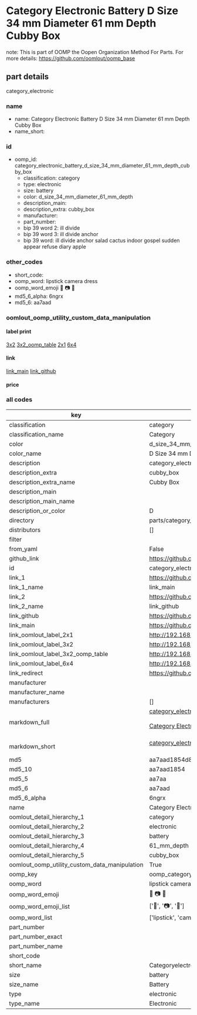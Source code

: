 # Category Electronic Battery D Size 34 mm Diameter 61 mm Depth Cubby Box  

note: This is part of OOMP the Oopen Organization Method For Parts. For more details: https://github.com/oomlout/oomp_base

##  part details
  



category_electronic



### name
* name: Category Electronic Battery D Size 34 mm Diameter 61 mm Depth Cubby Box
* name_short: 
### id
* oomp_id: category_electronic_battery_d_size_34_mm_diameter_61_mm_depth_cubby_box
  * classification: category
  * type: electronic
  * size: battery
  * color: d_size_34_mm_diameter_61_mm_depth
  * description_main: 
  * description_extra: cubby_box
  * manufacturer: 
  * part_number: 
  * bip 39 word 2: ill divide
  * bip 39 word 3: ill divide anchor
  * bip 39 word: ill divide anchor salad cactus indoor gospel sudden appear refuse diary apple

### other_codes
* short_code: 
* oomp_word: lipstick camera dress
* oomp_word_emoji :lipstick: :camera: :dress:
* md5_6_alpha: 6ngrx
* md5_6: aa7aad






### oomlout_oomp_utility_custom_data_manipulation
#### label print
[3x2](http://192.168.1.245:1112/?label=oomp%206ngrx)
[3x2_oomp_table](http://192.168.1.108:1112/?label=oomp%206ngrx)
[2x1](http://192.168.1.242:1112/?label=oomp%206ngrx)
[6x4](http://192.168.1.55:1112/?label=oomp%206ngrx)    

#### link

[link_main](https://github.com/oomlout/oomlout_oomp_version_1_messy/tree/main/parts/category_electronic_battery_d_size_34_mm_diameter_61_mm_depth_cubby_box) [link_github](https://github.com/oomlout/oomlout_oomp_version_1_messy/tree/main/parts/category_electronic_battery_d_size_34_mm_diameter_61_mm_depth_cubby_box)                             

#### price







### all codes 
| key | value |  
| --- | --- |  
| classification | category |  
| classification_name | Category |  
| color | d_size_34_mm_diameter_61_mm_depth |  
| color_name | D Size 34 mm Diameter 61 mm Depth |  
| description | category_electronic |  
| description_extra | cubby_box |  
| description_extra_name | Cubby Box |  
| description_main |  |  
| description_main_name |  |  
| description_or_color | D  |  
| directory | parts/category_electronic_battery_d_size_34_mm_diameter_61_mm_depth_cubby_box |  
| distributors | [] |  
| filter |  |  
| from_yaml | False |  
| github_link | https://github.com/oomlout/oomlout_oomp_part_src/tree/main/parts/category_electronic_battery_d_size_34_mm_diameter_61_mm_depth_cubby_box |  
| id | category_electronic_battery_d_size_34_mm_diameter_61_mm_depth_cubby_box |  
| link_1 | https://github.com/oomlout/oomlout_oomp_version_1_messy/tree/main/parts/category_electronic_battery_d_size_34_mm_diameter_61_mm_depth_cubby_box |  
| link_1_name | link_main |  
| link_2 | https://github.com/oomlout/oomlout_oomp_version_1_messy/tree/main/parts/category_electronic_battery_d_size_34_mm_diameter_61_mm_depth_cubby_box |  
| link_2_name | link_github |  
| link_github | https://github.com/oomlout/oomlout_oomp_version_1_messy/tree/main/parts/category_electronic_battery_d_size_34_mm_diameter_61_mm_depth_cubby_box |  
| link_main | https://github.com/oomlout/oomlout_oomp_version_1_messy/tree/main/parts/category_electronic_battery_d_size_34_mm_diameter_61_mm_depth_cubby_box |  
| link_oomlout_label_2x1 | http://192.168.1.242:1112/?label=oomp%206ngrx |  
| link_oomlout_label_3x2 | http://192.168.1.245:1112/?label=oomp%206ngrx |  
| link_oomlout_label_3x2_oomp_table | http://192.168.1.108:1112/?label=oomp%206ngrx |  
| link_oomlout_label_6x4 | http://192.168.1.55:1112/?label=oomp%206ngrx |  
| link_redirect | https://github.com/oomlout/oomlout_oomp_version_1_messy/tree/main/parts/category_electronic_battery_d_size_34_mm_diameter_61_mm_depth_cubby_box |  
| manufacturer |  |  
| manufacturer_name |  |  
| manufacturers | [] |  
| markdown_full | [category_electronic_battery_d_size_34_mm_diameter_61_mm_depth_cubby_box](none)<br>[](none)<br>[Category Electronic Battery D Size 34 Mm Diameter 61 Mm Depth Cubby Box](none)<br><br> |  
| markdown_short | [category_electronic_battery_d_size_34_mm_diameter_61_mm_depth_cubby_box](none)<br><br> |  
| md5 | aa7aad1854d88c99cc100be410cffb87 |  
| md5_10 | aa7aad1854 |  
| md5_5 | aa7aa |  
| md5_6 | aa7aad |  
| md5_6_alpha | 6ngrx |  
| name | Category Electronic Battery D Size 34 mm Diameter 61 mm Depth Cubby Box |  
| oomlout_detail_hierarchy_1 | category |  
| oomlout_detail_hierarchy_2 | electronic |  
| oomlout_detail_hierarchy_3 | battery |  
| oomlout_detail_hierarchy_4 | 61_mm_depth |  
| oomlout_detail_hierarchy_5 | cubby_box |  
| oomlout_oomp_utility_custom_data_manipulation | True |  
| oomp_key | oomp_category_electronic_battery_d_size_34_mm_diameter_61_mm_depth_cubby_box |  
| oomp_word | lipstick camera dress |  
| oomp_word_emoji | :lipstick: :camera: :dress: |  
| oomp_word_emoji_list | [':lipstick:', ':camera:', ':dress:'] |  
| oomp_word_list | ['lipstick', 'camera', 'dress'] |  
| part_number |  |  
| part_number_exact |  |  
| part_number_name |  |  
| short_code |  |  
| short_name | Categoryelectronic |  
| size | battery |  
| size_name | Battery |  
| type | electronic |  
| type_name | Electronic |  
